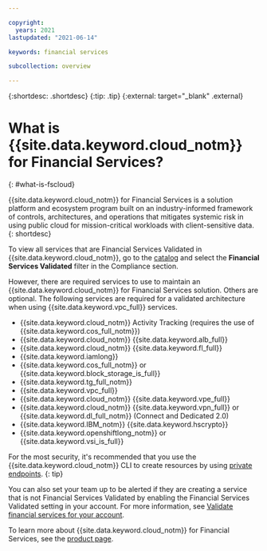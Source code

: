 ```yaml
---

copyright:
  years: 2021
lastupdated: "2021-06-14"

keywords: financial services 

subcollection: overview

---
```


{:shortdesc: .shortdesc}
{:tip: .tip}
{:external: target="_blank" .external}

# What is {{site.data.keyword.cloud_notm}} for Financial Services?
{: #what-is-fscloud}

{{site.data.keyword.cloud_notm}} for Financial Services is a solution platform and ecosystem program built on an industry-informed framework of controls, architectures, and operations that mitigates systemic risk in using public cloud for mission-critical workloads with client-sensitive data.
{: shortdesc}

To view all services that are Financial Services Validated in {{site.data.keyword.cloud_notm}}, go to the [catalog](https://cloud.ibm.com/catalog?search=label%3Afs_ready#services) and select the **Financial Services Validated** filter in the Compliance section.

However, there are required services to use to maintain an {{site.data.keyword.cloud_notm}} for Financial Services solution. Others are optional. The following services are required for a validated architecture when using {{site.data.keyword.vpc_full}} services. 

* {{site.data.keyword.cloud_notm}} Activity Tracking (requires the use of {{site.data.keyword.cos_full_notm}})
* {{site.data.keyword.cloud_notm}} {{site.data.keyword.alb_full}}
* {{site.data.keyword.cloud_notm}} {{site.data.keyword.fl_full}}
* {{site.data.keyword.iamlong}}
* {{site.data.keyword.cos_full_notm}} or {{site.data.keyword.block_storage_is_full}}
* {{site.data.keyword.tg_full_notm}}
* {{site.data.keyword.vpc_full}}
* {{site.data.keyword.cloud_notm}} {{site.data.keyword.vpe_full}}
* {{site.data.keyword.cloud_notm}} {{site.data.keyword.vpn_full}} or {{site.data.keyword.dl_full_notm}} (Connect and Dedicated 2.0)
* {{site.data.keyword.IBM_notm}} {{site.data.keyword.hscrypto}}
* {{site.data.keyword.openshiftlong_notm}} or {{site.data.keyword.vsi_is_full}}

For the most security, it's recommended that you use the {{site.data.keyword.cloud_notm}} CLI to create resources by using [private endpoints](/docs/cli?topic=cli-service-connection).
{: tip}

You can also set your team up to be alerted if they are creating a service that is not Financial Services Validated by enabling the Financial Services Validated setting in your account. For more information, see [Validate financial services for your account](/docs/account?topic=account-enabling-fs-validated).

To learn more about {{site.data.keyword.cloud_notm}} for Financial Services, see the [product page](https://www.ibm.com/cloud/financial-services).
